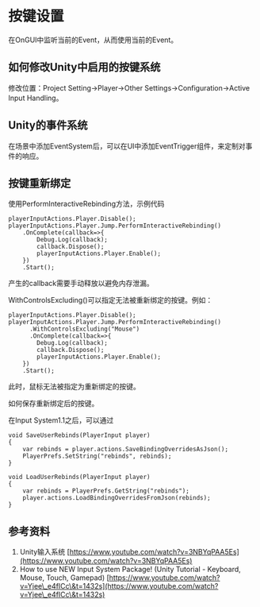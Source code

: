 # 按键设置

在OnGUI中监听当前的Event，从而使用当前的Event。

## 如何修改Unity中启用的按键系统

修改位置：Project Setting->Player->Other Settings->Configuration->Active Input Handling。

## Unity的事件系统

在场景中添加EventSystem后，可以在UI中添加EventTrigger组件，来定制对事件的响应。

## 按键重新绑定

使用PerformInteractiveRebinding方法，示例代码

```
playerInputActions.Player.Disable();
playerInputActions.Player.Jump.PerformInteractiveRebinding()
    .OnComplete(callback=>{
        Debug.Log(callback);
        callback.Dispose();
        playerInputActions.Player.Enable();
    })
    .Start();
```

产生的callback需要手动释放以避免内存泄漏。

WithControlsExcluding()可以指定无法被重新绑定的按键。例如：

```
playerInputActions.Player.Disable();
playerInputActions.Player.Jump.PerformInteractiveRebinding()
      .WithControlsExcluding("Mouse")
      .OnComplete(callback=>{
        Debug.Log(callback);
        callback.Dispose();
        playerInputActions.Player.Enable();
    })
    .Start();
```

此时，鼠标无法被指定为重新绑定的按键。

如何保存重新绑定后的按键。

在Input System1.1之后，可以通过

```
void SaveUserRebinds(PlayerInput player)
{
    var rebinds = player.actions.SaveBindingOverridesAsJson();
    PlayerPrefs.SetString("rebinds", rebinds);
}
 
void LoadUserRebinds(PlayerInput player)
{
    var rebinds = PlayerPrefs.GetString("rebinds");
    player.actions.LoadBindingOverridesFromJson(rebinds);
}
```

## 参考资料

1. Unity输入系统 [https://www.youtube.com/watch?v=3NBYqPAA5Es](https://www.youtube.com/watch?v=3NBYqPAA5Es)
2. How to use NEW Input System Package! (Unity Tutorial - Keyboard, Mouse, Touch, Gamepad) [https://www.youtube.com/watch?v=Yjee\_e4fICc\&t=1432s](https://www.youtube.com/watch?v=Yjee\_e4fICc\&t=1432s)
